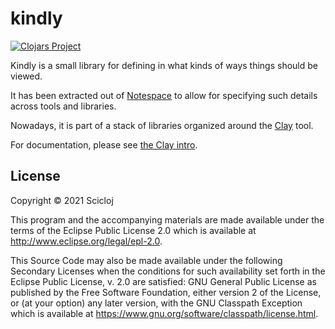 # kindly

[![Clojars Project](https://img.shields.io/clojars/v/org.scicloj/kindly.svg)](https://clojars.org/org.scicloj/kindly)

Kindly is a small library for defining in what kinds of ways things should be viewed.

It has been extracted out of [Notespace](github.com/scicloj/notespace) to allow for specifying such details across tools and libraries.

Nowadays, it is part of a stack of libraries organized around the [Clay](https://github.com/scicloj/clay) tool.

For documentation, please see [the Clay intro](https://scicloj.github.io/clay/#/notebooks/intro.clj).

## License

Copyright © 2021 Scicloj

This program and the accompanying materials are made available under the
terms of the Eclipse Public License 2.0 which is available at
http://www.eclipse.org/legal/epl-2.0.

This Source Code may also be made available under the following Secondary
Licenses when the conditions for such availability set forth in the Eclipse
Public License, v. 2.0 are satisfied: GNU General Public License as published by
the Free Software Foundation, either version 2 of the License, or (at your
option) any later version, with the GNU Classpath Exception which is available
at https://www.gnu.org/software/classpath/license.html.
